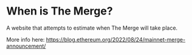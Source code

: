 # When is The Merge?

A website that attempts to estimate when The Merge will take place.

More info here: https://blog.ethereum.org/2022/08/24/mainnet-merge-announcement/
